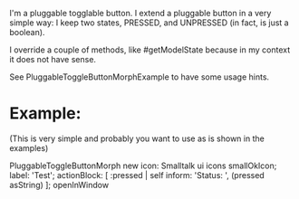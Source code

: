 I'm a pluggable togglable button. I extend a pluggable button in a very simple way:  I keep two states, PRESSED, and UNPRESSED (in fact, is just a boolean).I override a couple of methods, like #getModelState because in my context it does not have sense. See PluggableToggleButtonMorphExample to have some usage hints. Example:========(This is very simple and probably you want to use as is shown in the examples)PluggableToggleButtonMorph new 	icon: Smalltalk ui icons smallOkIcon;	label: 'Test';	actionBlock: [ :pressed | self inform: 'Status: ', (pressed asString) ];	openInWindow	